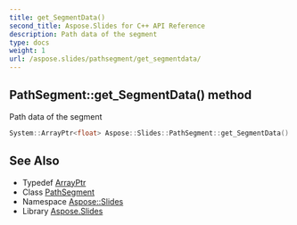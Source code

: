```yaml
---
title: get_SegmentData()
second_title: Aspose.Slides for C++ API Reference
description: Path data of the segment
type: docs
weight: 1
url: /aspose.slides/pathsegment/get_segmentdata/
---
```

## PathSegment::get_SegmentData() method


Path data of the segment

```cpp
System::ArrayPtr<float> Aspose::Slides::PathSegment::get_SegmentData() override
```

## See Also

* Typedef [ArrayPtr](../../../system/arrayptr/)
* Class [PathSegment](../)
* Namespace [Aspose::Slides](../../)
* Library [Aspose.Slides](../../../)